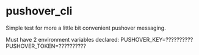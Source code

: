 # pushover_cli

Simple test for more a little bit convenient pushover messaging. 

Must have 2 environment variables declared:
PUSHOVER_KEY=??????????
PUSHOVER_TOKEN=??????????
